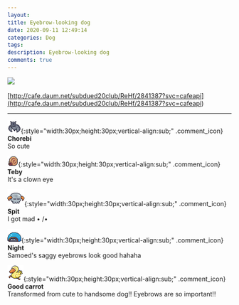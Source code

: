 ```yaml
---
layout: 
title: Eyebrow-looking dog
date: 2020-09-11 12:49:14
categories: Dog
tags: 
description: Eyebrow-looking dog
comments: true
---
```


![](https://blog.kakaocdn.net/dn/dCN67o/btqHXDCVewC/jFjAYlkKEvkYzC4rili4XK/img.gif)

[http://cafe.daum.net/subdued20club/ReHf/2841387?svc=cafeapi](<http://cafe.daum.net/subdued20club/ReHf/2841387?svc=cafeapi>)

* * *

![comment](/assets/character/bat.png){:style="width:30px;height:30px;vertical-align:sub;" .comment_icon} **Chorebi**  
So cute   
  
![comment](/assets/character/snail.png){:style="width:30px;height:30px;vertical-align:sub;" .comment_icon} **Teby**  
It's a clown eye   
  
![comment](/assets/character/skull.png){:style="width:30px;height:30px;vertical-align:sub;" .comment_icon} **Spit**  
I got mad • /•   
  
![comment](/assets/character/turtle.png){:style="width:30px;height:30px;vertical-align:sub;" .comment_icon} **Night**  
Samoed's saggy eyebrows look good hahaha   
  
![comment](/assets/character/duck.png){:style="width:30px;height:30px;vertical-align:sub;" .comment_icon} **Good carrot**  
Transformed from cute to handsome dog!! Eyebrows are so important!!  
  

